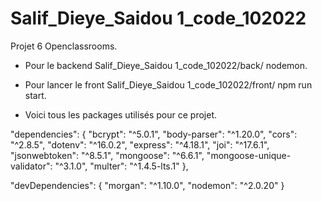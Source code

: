 # Salif_Dieye_Saidou 1_code_102022

Projet 6 Openclassrooms.

- Pour le backend Salif_Dieye_Saidou 1_code_102022/back/ nodemon.

- Pour lancer le front Salif_Dieye_Saidou 1_code_102022/front/ npm run start.

- Voici tous les packages utilisés pour ce projet.

"dependencies":
{
"bcrypt": "^5.0.1",
"body-parser": "^1.20.0",
"cors": "^2.8.5",
"dotenv": "^16.0.2",
"express": "^4.18.1",
"joi": "^17.6.1",
"jsonwebtoken": "^8.5.1",
"mongoose": "^6.6.1",
"mongoose-unique-validator": "^3.1.0",
"multer": "^1.4.5-lts.1"
},

"devDependencies":
{
"morgan": "^1.10.0",
"nodemon": "^2.0.20"
}
